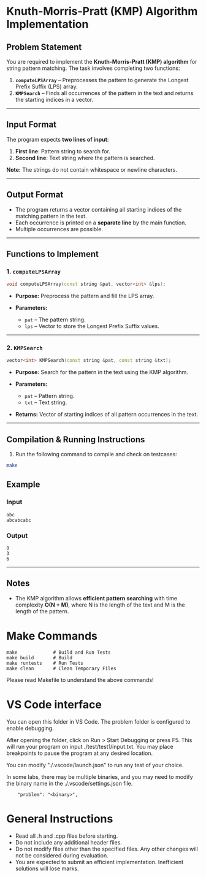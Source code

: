 # Knuth-Morris-Pratt (KMP) Algorithm Implementation

## Problem Statement

You are required to implement the **Knuth-Morris-Pratt (KMP) algorithm** for string pattern matching. The task involves completing two functions:

1. **`computeLPSArray`** – Preprocesses the pattern to generate the Longest Prefix Suffix (LPS) array.
2. **`KMPSearch`** – Finds all occurrences of the pattern in the text and returns the starting indices in a vector.

---

## Input Format

The program expects **two lines of input**:

1. **First line**: Pattern string to search for.
2. **Second line**: Text string where the pattern is searched.

**Note:** The strings do not contain whitespace or newline characters.

---

## Output Format

* The program returns a vector containing all starting indices of the matching pattern in the text.
* Each occurrence is printed on a **separate line** by the main function.
* Multiple occurrences are possible.

---

## Functions to Implement

### 1. `computeLPSArray`

```cpp
void computeLPSArray(const string &pat, vector<int> &lps);
```

* **Purpose:** Preprocess the pattern and fill the LPS array.
* **Parameters:**

  * `pat` – The pattern string.
  * `lps` – Vector to store the Longest Prefix Suffix values.

---

### 2. `KMPSearch`

```cpp
vector<int> KMPSearch(const string &pat, const string &txt);
```

* **Purpose:** Search for the pattern in the text using the KMP algorithm.
* **Parameters:**

  * `pat` – Pattern string.
  * `txt` – Text string.
* **Returns:** Vector of starting indices of all pattern occurrences in the text.

---

## Compilation & Running Instructions

1. Run the following command to compile and check on testcases:

```bash
make
```

## Example

### Input

```
abc
abcabcabc
```

### Output

```
0
3
6
```

---

## Notes

* The KMP algorithm allows **efficient pattern searching** with time complexity **O(N + M)**, where N is the length of the text and M is the length of the pattern.


# Make Commands

```
make             # Build and Run Tests
make build       # Build
make runtests    # Run Tests
make clean       # Clean Temporary Files
```
Please read Makefile to understand the above commands!

# VS Code interface

You can open this folder in VS Code. The problem folder is configured 
to enable debugging.

After opening the folder, click on Run > Start Debugging or press F5.
This will run your program on input ./test/test1/input.txt.
You may place breakpoints to pause the program at any desired location.

You can modify "./.vscode/launch.json" to run any test of your choice.

In some labs, there may be multiple binaries, and you may need to modify 
the binary name in the ./.vscode/settings.json file.

```
    "problem": "<binary>",
```

# General Instructions

- Read all .h and .cpp files before starting.
- Do not include any additional header files.
- Do not modify files other than the specified files. Any other changes 
  will not be considered during evaluation.
- You are expected to submit an efficient implementation. Inefficient 
  solutions will lose marks.

